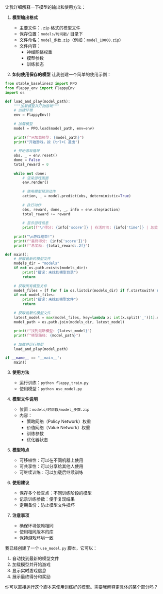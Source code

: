让我详细解释一下模型的输出和使用方法：

1. **模型输出格式**
   - 主要文件：`.zip` 格式的模型文件
   - 保存位置：`models/时间戳/` 目录下
   - 文件命名：`model_步数.zip`（例如：`model_10000.zip`）
   - 文件内容：
     - 神经网络权重
     - 模型参数
     - 训练状态

2. **如何使用保存的模型**
让我创建一个简单的使用示例：


```python:use_model.py
from stable_baselines3 import PPO
from flappy_env import FlappyEnv
import os

def load_and_play(model_path):
    """加载模型并开始游戏"""
    # 创建环境
    env = FlappyEnv()
    
    # 加载模型
    model = PPO.load(model_path, env=env)
    
    print(f"已加载模型: {model_path}")
    print("开始游戏，按 Ctrl+C 退出")
    
    # 开始游戏循环
    obs, _ = env.reset()
    done = False
    total_reward = 0
    
    while not done:
        # 渲染游戏画面
        env.render()
        
        # 使用模型预测动作
        action, _ = model.predict(obs, deterministic=True)
        
        # 执行动作
        obs, reward, done, _, info = env.step(action)
        total_reward += reward
        
        # 显示游戏信息
        print(f"\r得分: {info['score']} | 存活时间: {info['time']} | 总奖励: {total_reward:.2f}", end="")
    
    print("\n游戏结束!")
    print(f"最终得分: {info['score']}")
    print(f"总奖励: {total_reward:.2f}")

def main():
    # 获取最新的模型文件
    models_dir = "models"
    if not os.path.exists(models_dir):
        print("错误：未找到模型目录")
        return
    
    # 获取所有模型文件
    model_files = [f for f in os.listdir(models_dir) if f.startswith('model_') and f.endswith('.zip')]
    if not model_files:
        print("错误：未找到模型文件")
        return
    
    # 获取最新的模型文件
    latest_model = max(model_files, key=lambda x: int(x.split('_')[1].split('.')[0]))
    model_path = os.path.join(models_dir, latest_model)
    
    print(f"找到最新模型: {latest_model}")
    print(f"模型路径: {model_path}")
    
    # 加载并运行模型
    load_and_play(model_path)

if __name__ == "__main__":
    main()
```
3. **使用方法**
   - 运行训练：`python flappy_train.py`
   - 使用模型：`python use_model.py`

4. **模型文件说明**
   - 位置：`models/时间戳/model_步数.zip`
   - 内容：
     - 策略网络（Policy Network）权重
     - 价值网络（Value Network）权重
     - 训练参数
     - 优化器状态

5. **模型特点**
   - 可移植性：可以在不同机器上使用
   - 可共享性：可以分享给其他人使用
   - 可继续训练：可以加载后继续训练

6. **使用建议**
   - 保存多个检查点：不同训练阶段的模型
   - 记录训练参数：便于复现结果
   - 定期备份：防止模型文件损坏

7. **注意事项**
   - 确保环境依赖相同
   - 使用相同版本的库
   - 保持游戏环境一致

我已经创建了一个 `use_model.py` 脚本，它可以：
1. 自动找到最新的模型文件
2. 加载模型并开始游戏
3. 显示实时游戏信息
4. 展示最终得分和奖励

你可以直接运行这个脚本来使用训练好的模型。需要我解释更具体的某个部分吗？
